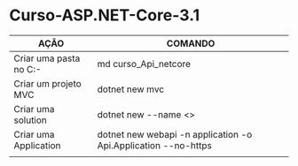 # Curso-ASP.NET-Core-3.1



| AÇÃO | COMANDO  |
| ------------------- | ------------------- |
|  Criar uma pasta no C:- |  md curso_Api_netcore |
| Criar um projeto MVC   |  dotnet new mvc |
| Criar uma solution | dotnet new --name <<NOME>>|
|Criar uma Application | dotnet new webapi -n application -o Api.Application --no-https|
|                         |                        |
